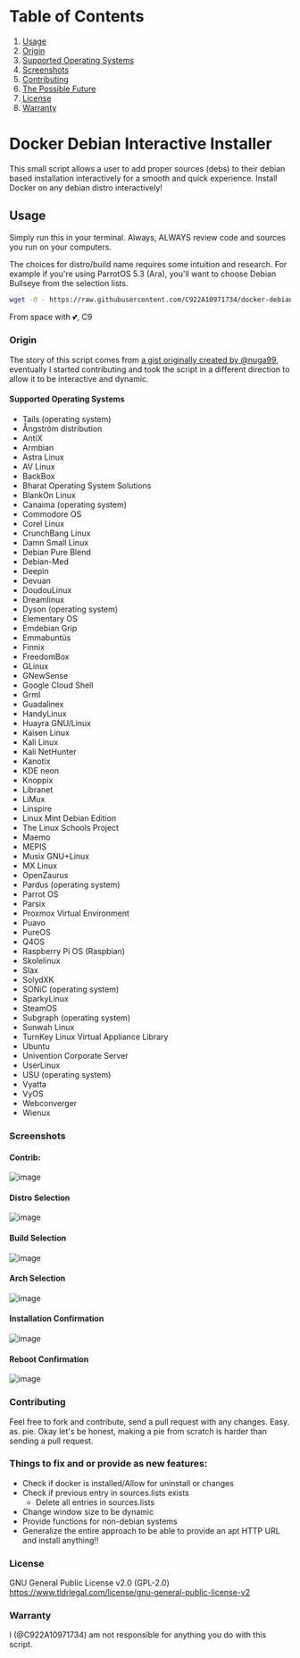 # Table of Contents
1. [Usage](#usage)
2. [Origin](#origin)
3. [Supported Operating Systems](#supported-operating-systems)
4. [Screenshots](#screenshots)
5. [Contributing](#contributing)
6. [The Possible Future](#things-to-fix-and-or-provide-as-new-features)
7. [License](#license)
8. [Warranty](#warranty)


# Docker Debian Interactive Installer

This small script allows a user to add proper sources (debs) to their debian based installation interactively for a smooth and quick experience. Install Docker on any debian distro interactively!

## Usage

Simply run this in your terminal. Always, ALWAYS review code and sources you run on your computers.

The choices for distro/build name requires some intuition and research. For example if you're using ParrotOS 5.3 (Ara), you'll want to choose Debian Bullseye from the selection lists.

``` bash
wget -O - https://raw.githubusercontent.com/C922A10971734/docker-debian-installer/main/docker-debian-interactive-install.sh | bash
```

From space with 💕,
C9

### Origin

The story of this script comes from [a gist originally created by @nuga99](https://gist.github.com/nuga99/dd5ac250b4c98154b5065d8affec7b49), eventually I started contributing and took the script in a different direction to allow it to be interactive and dynamic.

#### Supported Operating Systems
- Tails (operating system)
- Ångström distribution
- AntiX
- Armbian
- Astra Linux
- AV Linux
- BackBox
- Bharat Operating System Solutions
- BlankOn Linux
- Canaima (operating system)
- Commodore OS
- Corel Linux
- CrunchBang Linux
- Damn Small Linux
- Debian Pure Blend
- Debian-Med
- Deepin
- Devuan
- DoudouLinux
- Dreamlinux
- Dyson (operating system)
- Elementary OS
- Emdebian Grip
- Emmabuntüs
- Finnix
- FreedomBox
- GLinux
- GNewSense
- Google Cloud Shell
- Grml
- Guadalinex
- HandyLinux
- Huayra GNU/Linux
- Kaisen Linux
- Kali Linux
- Kali NetHunter
- Kanotix
- KDE neon
- Knoppix
- Libranet
- LiMux
- Linspire
- Linux Mint Debian Edition
- The Linux Schools Project
- Maemo
- MEPIS
- Musix GNU+Linux
- MX Linux
- OpenZaurus
- Pardus (operating system)
- Parrot OS
- Parsix
- Proxmox Virtual Environment
- Puavo
- PureOS
- Q4OS
- Raspberry Pi OS (Raspbian)
- Skolelinux
- Slax
- SolydXK
- SONiC (operating system)
- SparkyLinux
- SteamOS
- Subgraph (operating system)
- Sunwah Linux
- TurnKey Linux Virtual Appliance Library
- Ubuntu
- Univention Corporate Server
- UserLinux
- USU (operating system)
- Vyatta
- VyOS
- Webconverger
- Wienux

### Screenshots
#### Contrib:
![image](https://user-images.githubusercontent.com/122838399/256328109-bdd96ef4-9f18-4471-b4ca-d569ac765ba3.png)

#### Distro Selection
![image](https://user-images.githubusercontent.com/122838399/256328515-5e1cc84b-6f4a-4da9-b6c3-d06d5d66d587.png)

#### Build Selection
![image](https://user-images.githubusercontent.com/122838399/256329054-1447dcab-5dd0-45bf-ba09-92ec58898b75.png)

#### Arch Selection
![image](https://user-images.githubusercontent.com/122838399/256329136-34e03c14-fb34-4cae-9e4f-4346126f9f6c.png)

#### Installation Confirmation
![image](https://user-images.githubusercontent.com/122838399/256329219-fe94b056-884f-43d6-8d62-69bc1bce9b0a.png)

#### Reboot Confirmation
![image](https://user-images.githubusercontent.com/122838399/256332022-771806fe-ae78-4ee7-bc69-8919a4b752a2.png)


### Contributing

Feel free to fork and contribute, send a pull request with any changes. Easy. as. pie. Okay let's be honest, making a pie from scratch is harder than sending a pull request.

### Things to fix and or provide as new features:

- Check if docker is installed/Allow for uninstall or changes
- Check if previous entry in sources.lists exists
     - Delete all entries in sources.lists
- Change window size to be dynamic
- Provide functions for non-debian systems
- Generalize the entire approach to be able to provide an apt HTTP URL and install anything!!

### License
GNU General Public License v2.0 (GPL-2.0)
https://www.tldrlegal.com/license/gnu-general-public-license-v2

### Warranty
I (@C922A10971734) am not responsible for anything you do with this script.